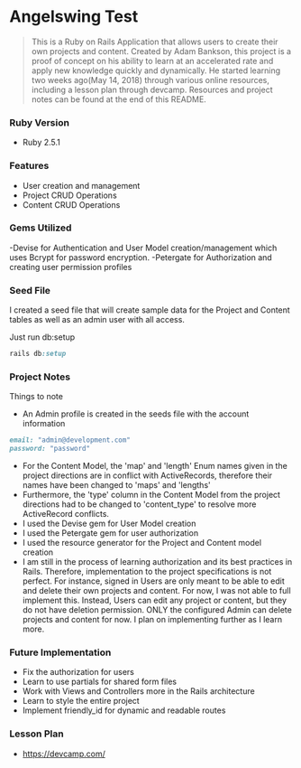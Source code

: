 
# Angelswing Test

> This is a Ruby on Rails Application that allows users to create their own projects and content.
> Created by Adam Bankson, this project is a proof of concept on his ability to learn at an accelerated rate and apply new knowledge quickly and dynamically. He started learning two weeks ago(May 14, 2018) through various online resources, including a lesson plan through devcamp.
> Resources and project notes can be found at the end of this README.

### Ruby Version

- Ruby 2.5.1

### Features

- User creation and management
- Project CRUD Operations
- Content CRUD Operations

### Gems Utilized

-Devise for Authentication and User Model creation/management which uses Bcrypt for password encryption.
-Petergate for Authorization and creating user permission profiles

### Seed File

I created a seed file that will create sample data for the Project and Content tables as well as an admin user with all access.

Just run db:setup
```ruby
rails db:setup
```

### Project Notes
Things to note
- An Admin profile is created in the seeds file with the account information 
```ruby
email: "admin@development.com"
password: "password"
```
- For the Content Model, the 'map' and 'length' Enum names given in the project directions are in conflict with ActiveRecords, therefore their names have been changed to 'maps' and 'lengths'
- Furthermore, the 'type' column in the Content Model from the project directions had to be changed to 'content_type' to resolve more ActiveRecord conflicts.
- I used the Devise gem for User Model creation
- I used the Petergate gem for user authorization
- I used the resource generator for the Project and Content model creation
- I am still in the process of learning authorization and its best practices in Rails. Therefore, implementation to the project specifications is not perfect. For instance, signed in Users are only meant to be able to edit and delete their own projects and content. For now, I was not able to full implement this. Instead, Users can edit any project or content, but they do not have deletion permission. ONLY the configured Admin can delete projects and content for now. I plan on implementing further as I learn more.

### Future Implementation
- Fix the authorization for users
- Learn to use partials for shared form files
- Work with Views and Controllers more in the Rails architecture
- Learn to style the entire project
- Implement friendly_id for dynamic and readable routes

### Lesson Plan
- https://devcamp.com/